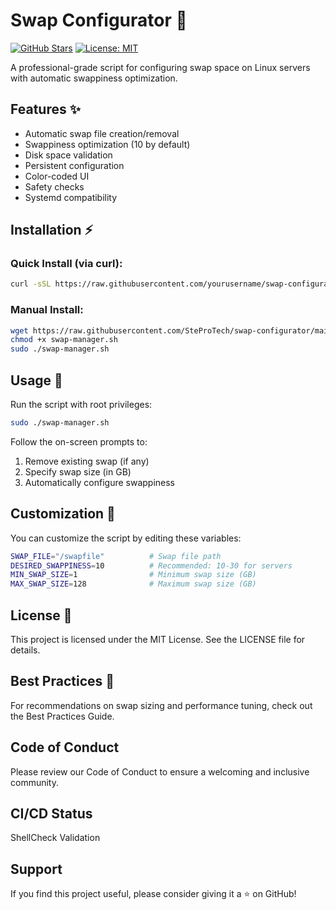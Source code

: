 # Swap Configurator 🔄

[![GitHub Stars](https://img.shields.io/github/stars/SteProTech/swap-configurator?style=for-the-badge)](https://github.com/SteProTech/swap-configurator/stargazers)
[![License: MIT](https://img.shields.io/badge/License-MIT-yellow.svg?style=for-the-badge)](https://opensource.org/licenses/MIT)

A professional-grade script for configuring swap space on Linux servers with automatic swappiness optimization.

## Features ✨
- Automatic swap file creation/removal
- Swappiness optimization (10 by default)
- Disk space validation
- Persistent configuration
- Color-coded UI
- Safety checks
- Systemd compatibility

## Installation ⚡

### Quick Install (via curl):
```bash
curl -sSL https://raw.githubusercontent.com/yourusername/swap-configurator/main/src/swap-manager.sh | sudo bash
```

### Manual Install:
```bash
wget https://raw.githubusercontent.com/SteProTech/swap-configurator/main/src/swap-manager.sh
chmod +x swap-manager.sh
sudo ./swap-manager.sh
```

## Usage 🚀
Run the script with root privileges:
```bash
sudo ./swap-manager.sh
```

Follow the on-screen prompts to:
1. Remove existing swap (if any)
2. Specify swap size (in GB)
3. Automatically configure swappiness

## Customization 🔧
You can customize the script by editing these variables:
```bash
SWAP_FILE="/swapfile"          # Swap file path
DESIRED_SWAPPINESS=10          # Recommended: 10-30 for servers
MIN_SWAP_SIZE=1                # Minimum swap size (GB)
MAX_SWAP_SIZE=128              # Maximum swap size (GB)
```

## License 📄
This project is licensed under the MIT License. See the LICENSE file for details.

## Best Practices 📘
For recommendations on swap sizing and performance tuning, check out the Best Practices Guide.

## Code of Conduct
Please review our Code of Conduct to ensure a welcoming and inclusive community.

## CI/CD Status
ShellCheck Validation

## Support
If you find this project useful, please consider giving it a ⭐ on GitHub!
